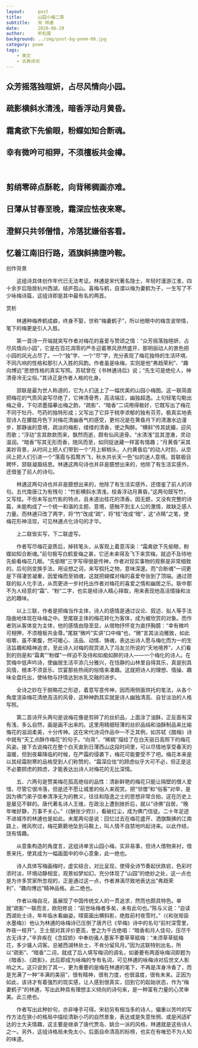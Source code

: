```yaml
---
layout:     post
title:      山园小梅二首
subtitle:   宋 林逋
date:       2020-06-29
author:     听松阁
background: ../img/post-bg-poem-08.jpg
category: poem
tags:
    - 美文
    - 古典诗词
---
```


## 众芳摇落独暄妍，占尽风情向小园。

## 疏影横斜水清浅，暗香浮动月黄昏。

## 霜禽欲下先偷眼，粉蝶如知合断魂。

## 幸有微吟可相狎，不须檀板共金樽。

&nbsp;
&nbsp;
## 剪绡零碎点酥乾，向背稀稠画亦难。

## 日薄从甘春至晚，霜深应怯夜来寒。

## 澄鲜只共邻僧惜，冷落犹嫌俗客看。

## 忆着江南旧行路，酒旗斜拂堕吟鞍。





创作背景



　　这组诗具体创作年代已无法考证。林逋是宋代著名隐士，年轻时漫游江淮，四十余岁后隐居杭州西湖，结庐孤山。喜梅与鹤，自谓以梅为妻鹤为子，一生写了不少咏梅诗篇，这组诗即是其中最有名的两首。





赏析



　　林逋种梅养鹤成癖，终身不娶，世称“梅妻鹤子”，所以他眼中的梅含波带情，笔下的梅更是引人入胜。



　　第一首诗一开端就突写作者对梅花的喜爱与赞颂之情：“众芳摇落独暄妍，占尽风情向小园”，它是在百花凋零的严冬迎着寒风昂然盛开，那明丽动人的景色把小园的风光占尽了。一个“独”字、一个“尽”字，充分表现了梅花独特的生活环境、不同凡响的性格和那引人入胜的风韵。作者虽是咏梅，实则是他“弗趋荣利”、“趣向博远”思想性格的真实写照。苏轼曾在《书林逋诗后》说；“先生可是绝伦人，神清骨冷无尘俗。”其诗正是作者人格的化身。



　　颔联是最为世人称道的，它为人们送上了一幅优美的山园小梅图。这一联简直把梅花的气质风姿写尽绝了，它神清骨秀，高洁端庄，幽独超逸。上句轻笔勾勒出梅之骨，下句浓墨描摹出梅之韵，“疏影”、“暗香”二词用得极好，它既写出了梅花不同于牡丹、芍药的独特形成；又写出了它异于桃李浓郁的独有芬芳。极真实地表现诗人在朦胧月色下对梅花清幽香气的感受，更何况是在黄昏月下的清澈水边漫步，那静谧的意境，疏淡的梅影，缕缕的清香，使之陶醉。“横斜”传其妩媚，迎风而歌；“浮动”言其款款而来，飘然而逝，颇有仙风道骨。“水清浅”显其澄澈，灵动温润。“暗香”写其无形而香，随风而至，如同捉迷藏一样富有情趣；“月黄昏”采其美妙背景，从时间上把人们带到一个“月上柳梢头，人约黄昏后”的动人时刻，从空间上把人们引进一个“落霞与孤鹜齐飞，秋水共长天一色”似的迷人意境。首联极目聘怀，颔联凝眉结思。林逋这两句诗也并非是臆想出来的，他除了有生活实感外，还借鉴了前人的诗句。



　　林逋这两句诗也并非是臆想出来的，他除了有生活实感外，还借鉴了前人的诗句。五代南唐江为有残句：“竹影横斜水清浅，桂香浮动月黄昏。”这两句既写竹，又写桂。不但未写出竹影的特点，且未道出桂花的清香。因无题，又没有完整的诗篇，未能构成了一个统一和谐的主题、意境，感触不到主人公的激情，故缺乏感人力量。而林逋只改了两字，将“竹”改成“疏”，将“桂”改成“暗”，这“点睛”之笔，使梅花形神活现，可见林逋点化诗句的才华。



　　上二联皆实写，下二联虚写。



　　作者写尽梅花姿质后，掉转笔头，从客观上着意泻染：“霜禽欲下先偷眼，粉蝶如知合断魂。”前句极写白鹤爱梅之甚，它还未来得及飞下来赏梅，就迫不及待地先偷看梅花几眼。“先偷眼”三字写得很是传神，作者对现实事物的观察是非常细致的。后句则变换手法，用设想之词，来写假托之物，意味深邃。而“合断魂”一词更是下得凄苦凝重，因爱梅而至销魂，这就把蝴蝶对梅的喜爱夸张到了顶端。通过颈联的拟人化手法，从而更进一步衬托出作者对梅花的喜爱之情和幽居之乐。联中那不为人经意的“霜”、“粉”二字，也实是经诗人精心择取，用来表现他高洁情操和淡远的趣味。



　　以上三联，作者是把梅当作主体，诗人的感情是通过议论、叙述、拟人等手法隐曲地体现在咏梅之中。至尾联主体的梅花转化为客体，成为被欣赏的对象。而作者则从客体变为主体，他的感情由隐至显，从借物抒怀变为直抒胸臆：“幸有微吟可相狎，不须檀板共金尊。”尾联“微吟”实讲“口中梅”也，“微”言其淡泊雅致，如此咀嚼，虽不果腹，然可暖心、洁品、动情、铸魂，表达出诗人愿与梅化而为一的生活旨趣和精神追求，至此诗人对梅的观赏进入了冯友兰所说的“天地境界”，人们看到的则是和“霜禽”“粉蝶”一样迫不及待和如痴如醉的诗人——一个梅化的诗人。在赏梅中低声吟诗，使幽居生活平添几分雅兴，在恬静的山林里自得其乐，真是别具风情，根本不须音乐、饮宴那些热闹的俗情来凑趣。这就把诗人的理想、情操、趣味全盘托出，使咏物与抒情达到水乳交融的进步。



　　全诗之妙在于脱略花之形迹，着意写意传神，因而用侧面烘托的笔法，从各个角度渲染梅花清绝高洁的风骨，这种神韵其实就是诗人幽独清高、自甘淡泊的人格写照。



　　第二首诗开头两句是说梅花像是剪碎了的丝织品，上面涂了油酥，正反面有深有浅，多么自然，画是画不出来的。这里用精细轻薄的丝织品绢和油酥制品来比喻悔花的滋润柔美，十分传神。这在宋代诗词作品中一不乏其例，如苏轼《腊梅》诗中就有“天工点酥作梅花”的句子。“向背”、“稀稠‘’描绘了在白天丽日高照下的梅花风姿。接下去说梅花在整个白天直到日薄西山这段时间里，可以尽情地享受春天的温暖，但到夜幕降临的时候，在严霜的侵袭下，梅花可能要受不了吧。梅花本来是以其经霜耐寒的品格受到人们称赞的，“霜深应怯”的顾虑似乎大可不必，但正是这不必要顾虑的顾虑，才能表达出诗人对梅花的无比深情。



　　五、六两句是赞美梅花孤高绝俗的品性：清新鲜艳的梅花只能让隔壁的僧人爱惜，尽管它很冷落，但是还不愿让城里的俗人来观赏。把“邻僧”和“俗客”对举，是因为佛门弟子信奉清净无为的教义，往往和隐逸之士的思想非常合拍，这在历史上是屡见不鲜的。唐代著名诗人王维，在政治上遭到挫折后，就以“诗佛”自居，“晚年唯好静，万事不关心。”（《酬张少府》），看破红尘，成为佛门信徒。二十年足迹不进城市的林逋也是如此。末尾两句是说：回忆过去在梅花盛开、洒旗飘拂的江南路上，微风吹过，梅花簌簌地坠到马鞍上，叫人情不自禁地吟起诗来。以此作结，饶有情趣。



　　从意象构造的角度言，这组诗单言山园小梅，实非易事，但诗人借物来衬，借景来托，使其成为一幅画面中的中心意象，此一绝也。



　　诗人具体写梅画梅时，虚实结合，对比呈现，使得全诗节奏起伏跌宕，色彩时浓时淡，环境动静相宜，观景如梦如幻，充分体现了“山园”的绝妙之处，这一点也是为许多赏家所忽视的，正是通过这一点，作者淋漓尽致地表达出“弗趋荣利”、“趣向博远”精神品格。此二绝也。



　　作者以梅自况，虽展现了中国传统文人的一贯追求，然而也颇具特色。单就“疏影”一联而言，欧阳修说：“前世咏梅者多矣，未有此句也。”陈与义说：“自读西湖处士诗，年年临水看幽姿。晴窗画出横斜影，绝胜前村夜雪时。”（《和张矩臣水墨梅》）他认为林逋的咏梅诗已压倒了唐齐已《早梅》诗中的名句“前村深雪里，昨夜一枝开”。王士朋对其评价更高，誉之为千古绝唱：“暗香和月人佳句，压尽千古无诗才。”辛弃疾在《念奴娇》中奉劝骚人墨客不要草草赋梅：“未须草草赋梅花，多少骚人词客。总被西湖林处士，不肯分留风月。”因为这联特别出名，所以“疏影”、“暗香”二词，就成了后人填写梅词的调名，如姜夔有两首咏梅词即题为《暗香》、《疏影》，此后即成为咏梅的专有名词，可见林逋的咏梅诗对后世文人影响之大。这只说到了其一，更为重要的是梅在林逋的笔下，不再是浑身冷香了，而是充满了一种“丰满的美丽”，很有精神，很有力度，也很温度，很有未来。正因为如此，该诗才有着强烈的现实感，让人感到很真实，回到它的起始状态，作为“梅妻鹤子”的林逋，写出此种具有理想主义倾向的诗句来，是一种富有力量的心灵审美。此三绝也。



　　作者写出此种妙句，亦非唾手可得。宋初另有相当多的诗人，偏重以苦吟的写作方法在狭小的格局中描绘清新小巧的自然景象，表达或是失意怅惘、或是闲适旷达的士大夫情趣，这主要是继承了唐代贾岛、姚合一派的风格，林逋就是这些诗人之一。另外，这组诗格局未免太小，后面自命清高的标榜，也实在有唯恐不为人知的味道。
